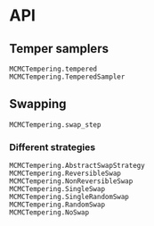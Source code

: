 # API

## Temper samplers

```@docs
MCMCTempering.tempered
MCMCTempering.TemperedSampler
```

## Swapping

```@docs
MCMCTempering.swap_step
```

### Different strategies

```@docs
MCMCTempering.AbstractSwapStrategy
MCMCTempering.ReversibleSwap
MCMCTempering.NonReversibleSwap
MCMCTempering.SingleSwap
MCMCTempering.SingleRandomSwap
MCMCTempering.RandomSwap
MCMCTempering.NoSwap
```

